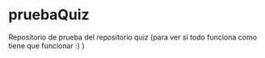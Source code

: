# pruebaQuiz
Repositorio de prueba del repositorio quiz (para ver si todo funciona como tiene que funcionar :) )
